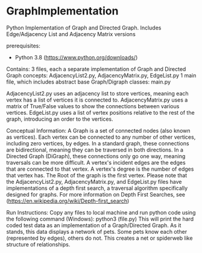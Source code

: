# GraphImplementation
Python Implementation of Graph and Directed Graph. Includes Edge/Adjacency List and Adjacency Matrix versions

prerequisites:
* Python 3.8 (https://www.python.org/downloads/)

Contains:
3 files, each a separate implementation of Graph and Directed Graph concepts: AdjacencyList2.py, AdjacencyMatrix.py, EdgeList.py
1 main file, which includes abstract base Graph/Digraph classes: main.py

AdjacencyList2.py uses an adjacency list to store vertices, meaning each vertex has a list of vertices it is connected to.
AdjacencyMatrix.py uses a matrix of True/False values to show the connections between various vertices.
EdgeList.py uses a list of vertex positions relative to the rest of the graph, introducing an order to the vertices. 

Conceptual Information:
A Graph is a set of connected nodes (also known as vertices). Each vertex can be connected to any number of other vertices, including zero vertices, by edges. In a standard graph, these connections are bidirectional, meaning they can be traversed in both directions. In a Directed Graph (DiGraph), these connections only go one way, meaning traversals can be more difficult. A vertex's incident edges are the edges that are connected to that vertex. A vertex's degree is the number of edges that vertex has. The Root of the graph is the first vertex. Please note that the AdjacencyList2.py, AdjacencyMatrix.py, and EdgeList.py files have implementations of a depth first search, a traversal algorithm specifically designed for graphs. For more information on Depth First Searches, see (https://en.wikipedia.org/wiki/Depth-first_search)

Run Instructions:
Copy any files to local machine and run python code using the following command (Windows):
python3 (file.py)
This will print the hard coded test data as an implementation of a Graph/Directed Graph. As it stands, this data displays a network of pets. Some pets know each other (represented by edges), others do not. This creates a net or spiderweb like structure of relationships.
